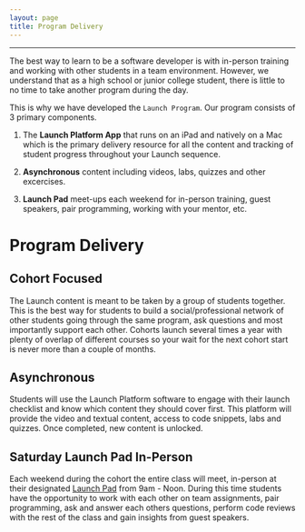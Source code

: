 ```yaml
---
layout: page
title: Program Delivery
---
```


---
The best way to learn to be a software developer is with in-person training and working with other students in a team environment. However, we understand that as a high school or junior college student, there is little to no time to take another program during the day.

This is why we have developed the `Launch Program`. Our program consists of 3 primary components.

1. The **Launch Platform App** that runs on an iPad and natively on a Mac which is the primary delivery resource for all the content and tracking of student progress throughout your Launch sequence.

2. **Asynchronous** content including videos, labs, quizzes and other excercises.

3. **Launch Pad** meet-ups each weekend for in-person training, guest speakers, pair programming, working with your mentor, etc.

# Program Delivery

## Cohort Focused
The Launch content is meant to be taken by a group of students together. This is the best way for students to build a social/professional network of other students going through the same program, ask questions and most importantly support each other.  Cohorts launch several times a year with plenty of overlap of different courses so your wait for the next cohort start is never more than a couple of months.

## Asynchronous
Students will use the Launch Platform software to engage with their launch checklist and know which content they should cover first. This platform will provide the video and textual content, access to code snippets, labs and quizzes. Once completed, new content is unlocked.

## Saturday Launch Pad In-Person 
Each weekend during the cohort the entire class will meet, in-person at their designated [Launch Pad](./location) from 9am - Noon. During this time students have the opportunity to work with each other on team assignments, pair programming, ask and answer each others questions, perform code reviews with the rest of the class and gain insights from guest speakers.
